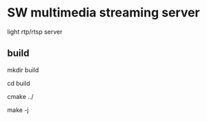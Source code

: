 # SW multimedia streaming server

light rtp/rtsp server

## build

  mkdir build
  
  cd build
  
  cmake ../
  
  make -j

